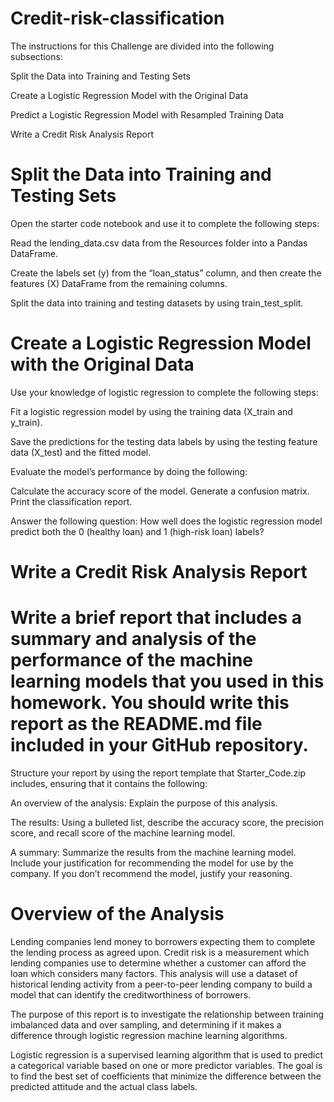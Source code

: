 # Credit-risk-classification

The instructions for this Challenge are divided into the following subsections:

Split the Data into Training and Testing Sets

Create a Logistic Regression Model with the Original Data

Predict a Logistic Regression Model with Resampled Training Data

Write a Credit Risk Analysis Report

# Split the Data into Training and Testing Sets

Open the starter code notebook and use it to complete the following steps:

Read the lending_data.csv data from the Resources folder into a Pandas DataFrame.

Create the labels set (y) from the “loan_status” column, and then create the features (X) DataFrame from the remaining columns.

Split the data into training and testing datasets by using train_test_split.

# Create a Logistic Regression Model with the Original Data

Use your knowledge of logistic regression to complete the following steps:

Fit a logistic regression model by using the training data (X_train and y_train).

Save the predictions for the testing data labels by using the testing feature data (X_test) and the fitted model.

Evaluate the model’s performance by doing the following:

Calculate the accuracy score of the model.
Generate a confusion matrix.
Print the classification report.

Answer the following question: How well does the logistic regression model predict both the 0 (healthy loan) and 1 (high-risk loan) labels?

# Write a Credit Risk Analysis Report

# Write a brief report that includes a summary and analysis of the performance of the machine learning models that you used in this homework. You should write this report as the README.md file included in your GitHub repository.

Structure your report by using the report template that Starter_Code.zip includes, ensuring that it contains the following:

An overview of the analysis: Explain the purpose of this analysis.

The results: Using a bulleted list, describe the accuracy score, the precision score, and recall score of the machine learning model.

A summary: Summarize the results from the machine learning model. Include your justification for recommending the model for use by the company. If you don’t recommend the model, justify your reasoning.

# Overview of the Analysis

Lending companies lend money to borrowers expecting them to complete the lending process as agreed upon. Credit risk is a measurement which lending companies use to determine whether a customer can afford the loan which considers many factors. This analysis will use a dataset of historical lending activity from a peer-to-peer lending company to build a model that can identify the creditworthiness of borrowers.

The purpose of this report is to investigate the relationship between training imbalanced data and over sampling, and determining if it makes a difference through logistic regression machine learning algorithms.

Logistic regression is a supervised learning algorithm that is used to predict a categorical variable based on one or more predictor variables. The goal is to find the best set of coefficients that minimize the difference between the predicted attitude and the actual class labels.